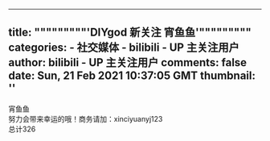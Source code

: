 
---
title: """""""""'DIYgod 新关注 宵鱼鱼'"""""""""
categories: 
    - 社交媒体
    - bilibili - UP 主关注用户
author: bilibili - UP 主关注用户
comments: false
date: Sun, 21 Feb 2021 10:37:05 GMT
thumbnail: ''
---

<div>   
宵鱼鱼<br>努力会带来幸运的哦！商务请加：xinciyuanyj123 
<br>总计326  
</div>
            